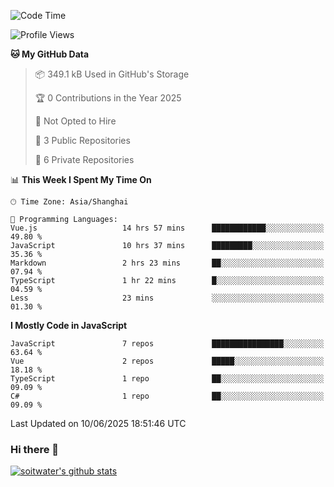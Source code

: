 <!--START_SECTION:waka-->
![Code Time](http://img.shields.io/badge/Code%20Time-5%2C121%20hrs%202%20mins-blue)

![Profile Views](http://img.shields.io/badge/Profile%20Views-3-blue)

**🐱 My GitHub Data** 

> 📦 349.1 kB Used in GitHub's Storage 
 > 
> 🏆 0 Contributions in the Year 2025
 > 
> 🚫 Not Opted to Hire
 > 
> 📜 3 Public Repositories 
 > 
> 🔑 6 Private Repositories 
 > 
📊 **This Week I Spent My Time On** 

```text
🕑︎ Time Zone: Asia/Shanghai

💬 Programming Languages: 
Vue.js                   14 hrs 57 mins      ████████████░░░░░░░░░░░░░   49.80 % 
JavaScript               10 hrs 37 mins      █████████░░░░░░░░░░░░░░░░   35.36 % 
Markdown                 2 hrs 23 mins       ██░░░░░░░░░░░░░░░░░░░░░░░   07.94 % 
TypeScript               1 hr 22 mins        █░░░░░░░░░░░░░░░░░░░░░░░░   04.59 % 
Less                     23 mins             ░░░░░░░░░░░░░░░░░░░░░░░░░   01.30 % 
```

**I Mostly Code in JavaScript** 

```text
JavaScript               7 repos             ████████████████░░░░░░░░░   63.64 % 
Vue                      2 repos             █████░░░░░░░░░░░░░░░░░░░░   18.18 % 
TypeScript               1 repo              ██░░░░░░░░░░░░░░░░░░░░░░░   09.09 % 
C#                       1 repo              ██░░░░░░░░░░░░░░░░░░░░░░░   09.09 % 
```




 Last Updated on 10/06/2025 18:51:46 UTC
<!--END_SECTION:waka-->

### Hi there 👋
[![soitwater's github stats](https://github-readme-stats.vercel.app/api?username=soitwater)](https://github.com/soitwater/github-readme-stats)
